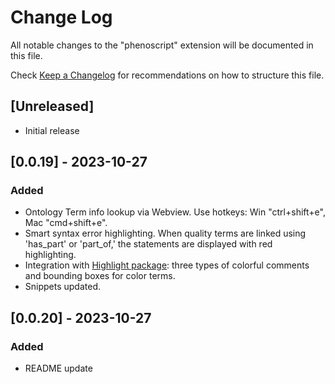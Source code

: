 # Change Log

All notable changes to the "phenoscript" extension will be documented in this file.

Check [Keep a Changelog](http://keepachangelog.com/) for recommendations on how to structure this file.

## [Unreleased]

- Initial release



## [0.0.19] - 2023-10-27

### Added

- Ontology Term info lookup via Webview. Use hotkeys: Win "ctrl+shift+e", Mac "cmd+shift+e".
- Smart syntax error highlighting. When quality terms are linked using 'has_part' or 'part_of,' the statements are displayed with red highlighting.
- Integration with [Highlight package](https://marketplace.visualstudio.com/items?itemName=fabiospampinato.vscode-highlight): three types of colorful comments and bounding boxes for color terms. 
- Snippets updated.


## [0.0.20] - 2023-10-27

### Added

- README update


